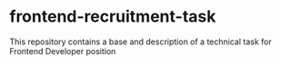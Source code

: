 # frontend-recruitment-task
This repository contains a base and description of a technical task for Frontend Developer position
